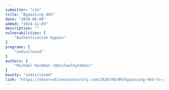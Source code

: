 ```yaml
---
submitter: "c2a"
title: "Bypassing 403"
date: "2020-08-09"
added: "2024-11-03"
description: ""
vulnerabilities: [
    "Authentication bypass"
]
programs: [
    "undisclosed"
]
authors: [
    "Michael Hyndman (@michaelhyndman)"
]
bounty: "undisclosed"
link: "https://observationsinsecurity.com/2020/08/09/bypassing-403-to-get-access-to-an-admin-console-endpoints/"
---
```




